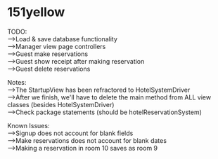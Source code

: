 # 151yellow
TODO:  
-->Load & save database functionality  
-->Manager view page controllers  
-->Guest make reservations  
-->Guest show receipt after making reservation  
-->Guest delete reservations  
  
Notes:  
-->The StartupView has been refractored to HotelSystemDriver  
-->After we finish, we'll have to delete the main method from ALL view classes (besides HotelSystemDriver)  
-->Check package statements (should be hotelReservationSystem)  
  
Known Issues:  
-->Signup does not account for blank fields  
-->Make reservations does not account for blank dates  
-->Making a reservation in room 10 saves as room 9  
